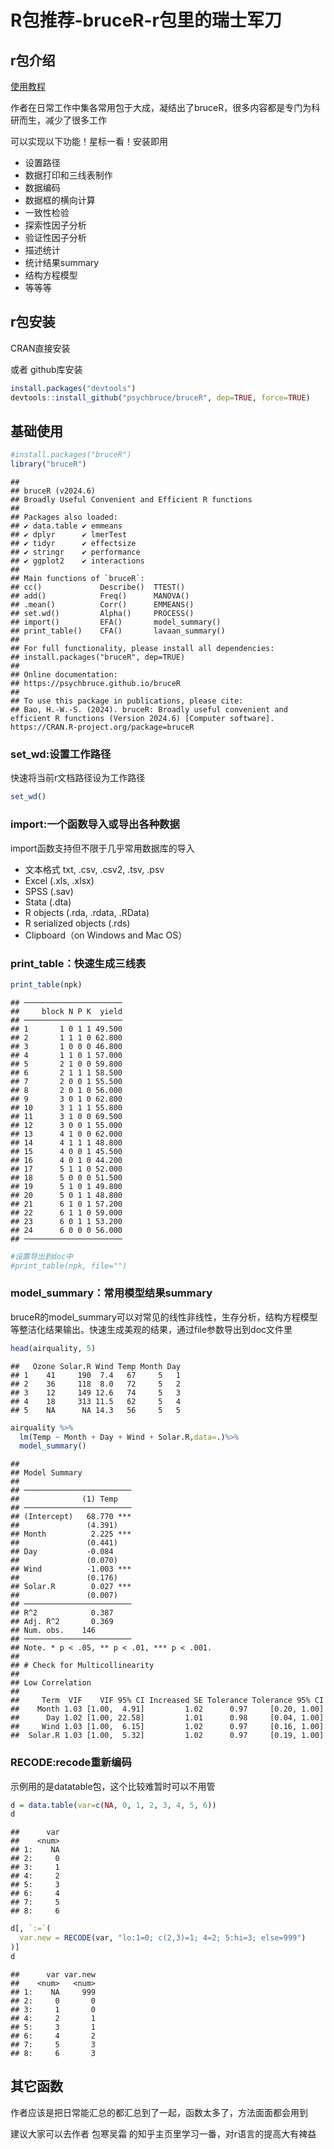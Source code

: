 # R包推荐-bruceR-r包里的瑞士军刀



## r包介绍

[使用教程](https://zhuanlan.zhihu.com/p/281150493)

作者在日常工作中集各常用包于大成，凝结出了bruceR，很多内容都是专门为科研而生，减少了很多工作

可以实现以下功能！星标一看！安装即用

- 设置路径
- 数据打印和三线表制作
- 数据编码
- 数据框的横向计算
- 一致性检验
- 探索性因子分析
- 验证性因子分析
- 描述统计
- 统计结果summary
- 结构方程模型
- 等等等

## r包安装

CRAN直接安装

或者 github库安装


``` r
install.packages("devtools")
devtools::install_github("psychbruce/bruceR", dep=TRUE, force=TRUE)
```

## 基础使用



``` r
#install.packages("bruceR")
library("bruceR")
```

```
## 
## bruceR (v2024.6)
## Broadly Useful Convenient and Efficient R functions
## 
## Packages also loaded:
## ✔ data.table	✔ emmeans
## ✔ dplyr     	✔ lmerTest
## ✔ tidyr     	✔ effectsize
## ✔ stringr   	✔ performance
## ✔ ggplot2   	✔ interactions
## 
## Main functions of `bruceR`:
## cc()          	Describe() 	TTEST()
## add()         	Freq()     	MANOVA()
## .mean()       	Corr()     	EMMEANS()
## set.wd()      	Alpha()    	PROCESS()
## import()      	EFA()      	model_summary()
## print_table() 	CFA()      	lavaan_summary()
## 
## For full functionality, please install all dependencies:
## install.packages("bruceR", dep=TRUE)
## 
## Online documentation:
## https://psychbruce.github.io/bruceR
## 
## To use this package in publications, please cite:
## Bao, H.-W.-S. (2024). bruceR: Broadly useful convenient and efficient R functions (Version 2024.6) [Computer software]. https://CRAN.R-project.org/package=bruceR
```

### set_wd:设置工作路径

快速将当前r文档路径设为工作路径


``` r
set_wd()
```

### import:一个函数导入或导出各种数据

import函数支持但不限于几乎常用数据库的导入
- 文本格式 txt, .csv, .csv2, .tsv, .psv 
- Excel (.xls, .xlsx)
- SPSS (.sav)
- Stata (.dta)
- R objects (.rda, .rdata, .RData)
- R serialized objects (.rds)
- Clipboard（on Windows and Mac OS）

### print_table：快速生成三线表


``` r
print_table(npk)
```

```
## ──────────────────────
##     block N P K  yield
## ──────────────────────
## 1       1 0 1 1 49.500
## 2       1 1 1 0 62.800
## 3       1 0 0 0 46.800
## 4       1 1 0 1 57.000
## 5       2 1 0 0 59.800
## 6       2 1 1 1 58.500
## 7       2 0 0 1 55.500
## 8       2 0 1 0 56.000
## 9       3 0 1 0 62.800
## 10      3 1 1 1 55.800
## 11      3 1 0 0 69.500
## 12      3 0 0 1 55.000
## 13      4 1 0 0 62.000
## 14      4 1 1 1 48.800
## 15      4 0 0 1 45.500
## 16      4 0 1 0 44.200
## 17      5 1 1 0 52.000
## 18      5 0 0 0 51.500
## 19      5 1 0 1 49.800
## 20      5 0 1 1 48.800
## 21      6 1 0 1 57.200
## 22      6 1 1 0 59.000
## 23      6 0 1 1 53.200
## 24      6 0 0 0 56.000
## ──────────────────────
```

``` r
#设置导出到doc中
#print_table(npk, file="")
```

### model_summary：常用模型结果summary

bruceR的model_summary可以对常见的线性非线性，生存分析，结构方程模型等整洁化结果输出。快速生成美观的结果，通过file参数导出到doc文件里


``` r
head(airquality, 5)
```

```
##   Ozone Solar.R Wind Temp Month Day
## 1    41     190  7.4   67     5   1
## 2    36     118  8.0   72     5   2
## 3    12     149 12.6   74     5   3
## 4    18     313 11.5   62     5   4
## 5    NA      NA 14.3   56     5   5
```

``` r
airquality %>% 
  lm(Temp ~ Month + Day + Wind + Solar.R,data=.)%>% 
  model_summary()
```

```
## 
## Model Summary
## 
## ────────────────────────
##              (1) Temp   
## ────────────────────────
## (Intercept)   68.770 ***
##               (4.391)   
## Month          2.225 ***
##               (0.441)   
## Day           -0.084    
##               (0.070)   
## Wind          -1.003 ***
##               (0.176)   
## Solar.R        0.027 ***
##               (0.007)   
## ────────────────────────
## R^2            0.387    
## Adj. R^2       0.369    
## Num. obs.    146        
## ────────────────────────
## Note. * p < .05, ** p < .01, *** p < .001.
## 
## # Check for Multicollinearity
## 
## Low Correlation
## 
##     Term  VIF    VIF 95% CI Increased SE Tolerance Tolerance 95% CI
##    Month 1.03 [1.00,  4.91]         1.02      0.97     [0.20, 1.00]
##      Day 1.02 [1.00, 22.58]         1.01      0.98     [0.04, 1.00]
##     Wind 1.03 [1.00,  6.15]         1.02      0.97     [0.16, 1.00]
##  Solar.R 1.03 [1.00,  5.32]         1.02      0.97     [0.19, 1.00]
```

### RECODE:recode重新编码

示例用的是datatable包，这个比较难暂时可以不用管


``` r
d = data.table(var=c(NA, 0, 1, 2, 3, 4, 5, 6))
d
```

```
##      var
##    <num>
## 1:    NA
## 2:     0
## 3:     1
## 4:     2
## 5:     3
## 6:     4
## 7:     5
## 8:     6
```

``` r
d[, `:=`(
  var.new = RECODE(var, "lo:1=0; c(2,3)=1; 4=2; 5:hi=3; else=999")
)]
d
```

```
##      var var.new
##    <num>   <num>
## 1:    NA     999
## 2:     0       0
## 3:     1       0
## 4:     2       1
## 5:     3       1
## 6:     4       2
## 7:     5       3
## 8:     6       3
```



## 其它函数

作者应该是把日常能汇总的都汇总到了一起，函数太多了，方法面面都会用到

建议大家可以去作者 包寒吴霜 的知乎主页里学习一番，对r语言的提高大有裨益
